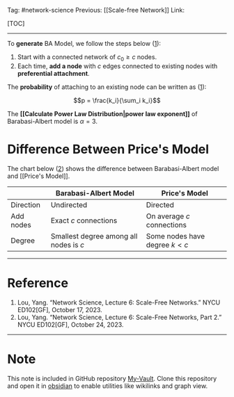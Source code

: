 Tag: #network-science 
Previous: [[Scale-free Network]]
Link: 

[TOC]

---

To **generate** BA Model, we follow the steps below (<u>1</u>):

1. Start with a connected network of $c_0 \geq c$ nodes.
2. Each time, **add a node** with $c$ edges connected to existing nodes with **preferential attachment**.

The **probability** of attaching to an existing node can be written as (<u>1</u>):

$$p = \frac{k_i}{\sum_i k_i}$$

The **[[Calculate Power Law Distribution|power law exponent]]** of Barabasi-Albert model is $\alpha = 3$.

# Difference Between Price's Model

The chart below (<u>2</u>) shows the difference between Barabasi-Albert model and [[Price's Model]].

|           | Barabasi-Albert Model                  | Price's Model                  |
| --------- | -------------------------------------- | ------------------------------ |
| Direction | Undirected                             | Directed                       |
| Add nodes | Exact $c$ connections                  | On average $c$ connections     |
| Degree    | Smallest degree among all nodes is $c$ | Some nodes have degree $k < c$ | 

---

# Reference

1. Lou, Yang. “Network Science, Lecture 6: Scale-Free Networks.” NYCU ED102[GF], October 17, 2023.
2. Lou, Yang. “Network Science, Lecture 6: Scale-Free Networks, Part 2.” NYCU ED102[GF], October 24, 2023.

---

# Note

This note is included in GitHub repository [My-Vault](https://github.com/LittleD3092/My-Vault.git). Clone this repository and open it in [obsidian](https://obsidian.md/) to enable utilities like wikilinks and graph view.